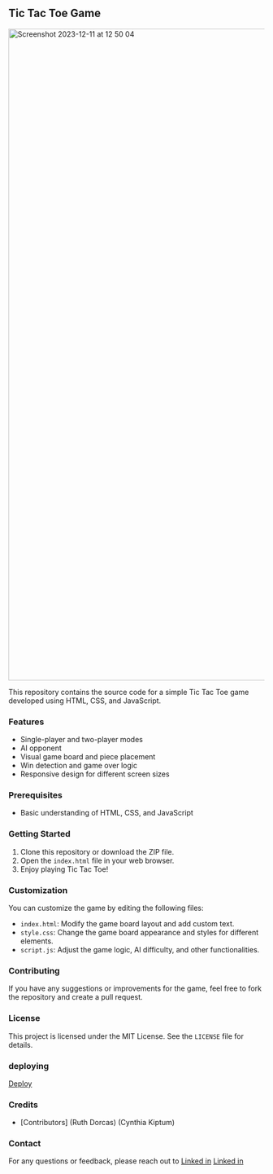 ## Tic Tac Toe Game

<img width="1280" alt="Screenshot 2023-12-11 at 12 50 04" src="https://github.com/Cindyjeby/the-game/assets/106535441/a900f0de-5481-4001-9586-98d19c8b61b9">








This repository contains the source code for a simple Tic Tac Toe game developed using HTML, CSS, and JavaScript.

### Features

* Single-player and two-player modes
* AI opponent 
* Visual game board and piece placement
* Win detection and game over logic
* Responsive design for different screen sizes

### Prerequisites

* Basic understanding of HTML, CSS, and JavaScript

### Getting Started

1. Clone this repository or download the ZIP file.
2. Open the `index.html` file in your web browser.
3. Enjoy playing Tic Tac Toe!

### Customization

You can customize the game by editing the following files:

* `index.html`: Modify the game board layout and add custom text.
* `style.css`: Change the game board appearance and styles for different elements.
* `script.js`: Adjust the game logic, AI difficulty, and other functionalities.

### Contributing

If you have any suggestions or improvements for the game, feel free to fork the repository and create a pull request.

### License

This project is licensed under the MIT License. See the `LICENSE` file for details.
### deploying
[Deploy]([https://cindyjeby.github.io/the-game/](https://the-tic-tac-toe-game-three.vercel.app/).md)

### Credits

* [Contributors]
 (Ruth Dorcas)
 (Cynthia Kiptum)

### Contact

For any questions or feedback, please reach out to 
[Linked in](https://www.linkedin.com/in/ruth-dorcas-66262022b/.md)
[Linked in](https://www.linkedin.com/in/cynthia-kiptum-5140a0271?trk=contact-info.md)



